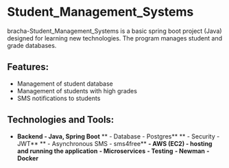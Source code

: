 # Student_Management_Systems
bracha-Student_Management_Systems is a basic spring boot project (Java) designed for learning new technologies. The program manages student and grade databases.

## Features:
- Management of student database
- Management of students with high grades
- SMS notifications to students

## Technologies and Tools:
 - **Backend - Java, Spring Boot**
** - Database - Postgres**
** - Security - JWT**
** - Asynchronous SMS - sms4free**
**- AWS (EC2) - hosting and running the application**
**- Microservices**
**- Testing**
**- Newman**
**- Docker**
